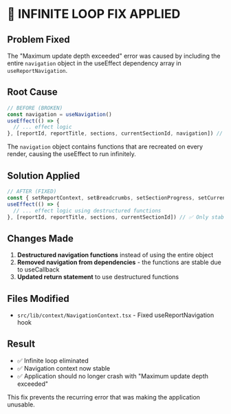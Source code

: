 # 🚨 INFINITE LOOP FIX APPLIED

## Problem Fixed
The "Maximum update depth exceeded" error was caused by including the entire `navigation` object in the useEffect dependency array in `useReportNavigation`.

## Root Cause
```typescript
// BEFORE (BROKEN)
const navigation = useNavigation()
useEffect(() => {
  // ... effect logic
}, [reportId, reportTitle, sections, currentSectionId, navigation]) // ❌ navigation object changes every render
```

The `navigation` object contains functions that are recreated on every render, causing the useEffect to run infinitely.

## Solution Applied
```typescript
// AFTER (FIXED)
const { setReportContext, setBreadcrumbs, setSectionProgress, setCurrentSection, navigateToSection, updateSectionStatus } = useNavigation()
useEffect(() => {
  // ... effect logic using destructured functions
}, [reportId, reportTitle, sections, currentSectionId]) // ✅ Only stable dependencies
```

## Changes Made
1. **Destructured navigation functions** instead of using the entire object
2. **Removed navigation from dependencies** - the functions are stable due to useCallback
3. **Updated return statement** to use destructured functions

## Files Modified
- `src/lib/context/NavigationContext.tsx` - Fixed useReportNavigation hook

## Result
- ✅ Infinite loop eliminated
- ✅ Navigation context now stable
- ✅ Application should no longer crash with "Maximum update depth exceeded"

This fix prevents the recurring error that was making the application unusable.